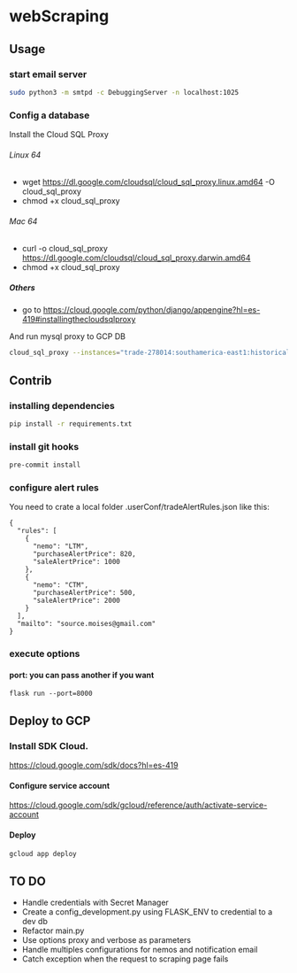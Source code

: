 # webScraping

## Usage

### start email server

```bash
sudo python3 -m smtpd -c DebuggingServer -n localhost:1025
```

### Config a database

Install the Cloud SQL Proxy

###### Linux 64
* wget https://dl.google.com/cloudsql/cloud_sql_proxy.linux.amd64 -O cloud_sql_proxy
* chmod +x cloud_sql_proxy

###### Mac 64
* curl -o cloud_sql_proxy https://dl.google.com/cloudsql/cloud_sql_proxy.darwin.amd64
* chmod +x cloud_sql_proxy

##### Others

* go to https://cloud.google.com/python/django/appengine?hl=es-419#installingthecloudsqlproxy


And run mysql proxy to GCP DB

```bash
cloud_sql_proxy --instances="trade-278014:southamerica-east1:historical-nemos"=tcp:3306
```

## Contrib

### installing dependencies
```bash
pip install -r requirements.txt
```

### install git hooks
```bash
pre-commit install
```

### configure alert rules

You need to crate a local folder .userConf/tradeAlertRules.json like this:

```
{
  "rules": [
    {
      "nemo": "LTM",
      "purchaseAlertPrice": 820,
      "saleAlertPrice": 1000
    },
    {
      "nemo": "CTM",
      "purchaseAlertPrice": 500,
      "saleAlertPrice": 2000
    }
  ],
  "mailto": "source.moises@gmail.com"
}
```

### execute options
#### port: you can pass another if you want

```
flask run --port=8000
```

## Deploy to GCP

### Install SDK Cloud.
https://cloud.google.com/sdk/docs?hl=es-419

#### Configure service account
https://cloud.google.com/sdk/gcloud/reference/auth/activate-service-account

#### Deploy
```bash
gcloud app deploy
```


## TO DO
* Handle credentials with Secret Manager
* Create a config_development.py using FLASK_ENV to credential to a dev db
* Refactor main.py
* Use options proxy and verbose as parameters
* Handle multiples configurations for nemos and notification email
* Catch exception when the request to scraping page fails
